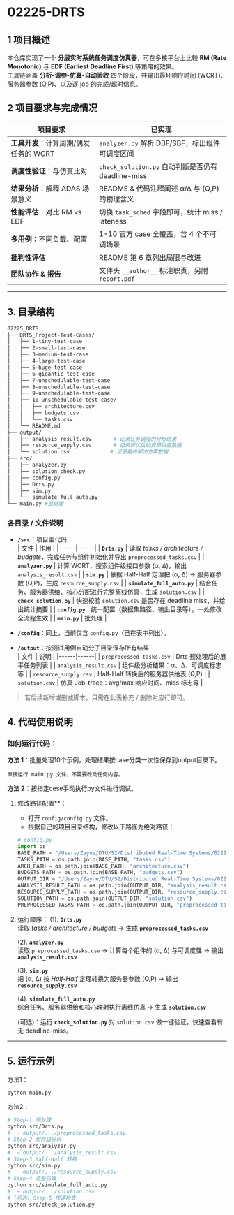 # 02225-DRTS


## 1  项目概述
本仓库实现了一个 **分层实时系统任务调度仿真器**，可在多核平台上比较 **RM (Rate Monotonic)** 与 **EDF (Earliest Deadline First)** 等策略的效果。  
工具链涵盖 **分析-调参-仿真-自动验收** 四个阶段，并输出最坏响应时间 (WCRT)、服务器参数 (Q,P)、以及逐 job 的完成/超时信息。



## 2  项目要求与完成情况

| 项目要求 | 已实现 |
|----------|--------|
| **工具开发**：计算周期/偶发任务的 WCRT | `analyzer.py` 解析 DBF/SBF，标出组件可调度区间 |
| **调度性验证**：与仿真比对 | `check_solution.py` 自动判断是否仍有 deadline-miss |
| **结果分析**：解释 ADAS 场景意义 | README & 代码注释阐述 α/Δ 与 (Q,P) 的物理含义 |
| **性能评估**：对比 RM vs EDF | 切换 `task_sched` 字段即可，统计 miss / lateness |
| **多用例**：不同负载、配置 | 1-10 官方 case 全覆盖，含 4 个不可调场景 |
| **批判性评估** | README 第 6 章列出局限与改进 |
| **团队协作 & 报告** | 文件头 `__author__` 标注职责，另附 `report.pdf` |

---


## 3. 目录结构
```bash
02225_DRTS
├── DRTS_Project-Test-Cases/
│   ├── 1-tiny-test-case
│   ├── 2-small-test-case
│   ├── 3-medium-test-case
│   ├── 4-large-test-case
│   ├── 5-huge-test-case
│   ├── 6-gigantic-test-case
│   ├── 7-unschedulable-test-case
│   ├── 8-unschedulable-test-case
│   ├── 9-unschedulable-test-case
│   ├── 10-unschedulable-test-case/
│   │   ├── architecture.csv
│   │   ├── budgets.csv
│   │   └── tasks.csv
│   └── README.md
├── output/
│   ├── analysis_result.csv       # 记录任务调度的分析结果
│   ├── resource_supply.csv       # 记录调优后的资源供应数据
│   └── solution.csv             # 记录最终解决方案数据
├── src/
│   ├── analyzer.py
│   ├── solution_check.py
│   ├── config.py
│   ├── Drts.py
│   ├── sim.py
│   └── simulate_full_auto.py
└── main.py #批处理
```

### 各目录 / 文件说明

- **`/src`**：项目主代码  
  | 文件 | 作用 |
  |------|------|
  | **`Drts.py`** | 读取 *tasks / architecture / budgets*，完成任务与组件初始化并导出 `preprocessed_tasks.csv` |
  | **`analyzer.py`** | 计算 WCRT，搜索组件级接口参数 (α, Δ)，输出 `analysis_result.csv` |
  | **`sim.py`** | 依据 Half-Half 定理把 (α, Δ) → 服务器参数 (Q,P)，生成 `resource_supply.csv` |
  | **`simulate_full_auto.py`** | 结合任务、服务器供给、核心分配进行完整离线仿真，生成 `solution.csv` |
  | **`check_solution.py`** | 快速校验 `solution.csv` 是否存在 deadline miss，并给出统计摘要 |
  | **`config.py`** | 统一配置（数据集路径、输出目录等），一处修改全流程生效 |
  | **`main.py`** | 批处理 |

- **`/config`**：同上，当前仅含 `config.py`（已在表中列出）。

- **`/output`**：按测试用例自动分子目录保存所有结果  
  | 文件 | 说明 |
  |------|------|
  | `preprocessed_tasks.csv` | Drts 预处理后的展平任务列表 |
  | `analysis_result.csv` | 组件级分析结果：α、Δ、可调度标志等 |
  | `resource_supply.csv` | Half-Half 转换后的服务器供给表 (Q,P) |
  | `solution.csv` | 仿真 Job-trace：avg/max 响应时间、miss 标志等 |

> 若后续新增或删减脚本，只需在此表补充 / 删除对应行即可。


## 4. 代码使用说明

### 如何运行代码：

**方法 1**：批量处理10个示例，处理结果按case分类一次性保存到output目录下。

    直接运行 main.py 文件，不需要改动任何内容。

**方法 2**：按指定cese手动执行py文件进行调试。
1. 修改路径配置**：
   - 打开 `config/config.py` 文件。
   - 根据自己的项目目录结构，修改以下路径为绝对路径：
   ```python
   # config.py
   import os
   BASE_PATH = "/Users/Zayne/DTU/S2/Distributed Real-Time Systems/02225_DRTS/DRTS_Project-Test-Cases/9-unschedulable-test-case"  # 数据集路径
   TASKS_PATH = os.path.join(BASE_PATH, "tasks.csv")
   ARCH_PATH = os.path.join(BASE_PATH, "architecture.csv")
   BUDGETS_PATH = os.path.join(BASE_PATH, "budgets.csv")
   OUTPUT_DIR = "/Users/Zayne/DTU/S2/Distributed Real-Time Systems/02225_DRTS/output/9-unschedulable-test-case"  # 输出路径
   ANALYSIS_RESULT_PATH = os.path.join(OUTPUT_DIR, "analysis_result.csv")
   RESOURCE_SUPPLY_PATH = os.path.join(OUTPUT_DIR, "resource_supply.csv")
   SOLUTION_PATH = os.path.join(OUTPUT_DIR, "solution.csv")
   PREPROCESSED_TASKS_PATH = os.path.join(OUTPUT_DIR, "preprocessed_tasks.csv")
2. 运行顺序：
    (1). **`Drts.py`**  
       读取 *tasks / architecture / budgets* → 生成 **`preprocessed_tasks.csv`**
   
    (2). **`analyzer.py`**  
       读取 `preprocessed_tasks.csv` → 计算每个组件的 (α, Δ) 与可调度性 → 输出 **`analysis_result.csv`**
   
    (3). **`sim.py`**  
       把 (α, Δ) 按 *Half-Half* 定理转换为服务器参数 (Q,P) → 输出 **`resource_supply.csv`**
   
    (4). **`simulate_full_auto.py`**  
       综合任务、服务器供给和核心映射执行离线仿真 → 生成 **`solution.csv`**
   
    (可选)：运行 **`check_solution.py`** 对 `solution.csv` 做一键验证，快速查看有无 deadline-miss。

---

## 5. 运行示例
方法1：
```bash
python main.py
```

方法2：
```bash
# Step-1 预处理
python src/Drts.py
#  → output/.../preprocessed_tasks.csv
# Step-2 组件级分析
python src/analyzer.py
#  → output/.../analysis_result.csv
# Step-3 Half-Half 转换
python src/sim.py
#  → output/.../resource_supply.csv
# Step-4 完整仿真
python src/simulate_full_auto.py
#  → output/.../solution.csv
# (可选) Step-5 快速检查
python src/check_solution.py
```

